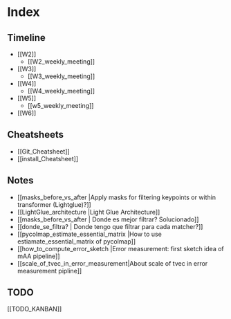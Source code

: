 # Index
## Timeline

- [[W2]]
	- [[W2_weekly_meeting]]
- [[W3]]
	- [[W3_weekly_meeting]]
- [[W4]]
	- [[W4_weekly_meeting]]
- [[W5]]
	- [[w5_weekly_meeting]]
- [[W6]]

## Cheatsheets
- [[Git_Cheatsheet]]
- [[install_Cheatsheet]]

## Notes
- [[masks_before_vs_after |Apply masks for filtering keypoints or within transformer (Lightglue)?]]
- [[LightGlue_architecture |Light Glue Architecture]]
- [[masks_before_vs_after | Donde es mejor filtrar? Solucionado]]
- [[donde_se_filtra? | Donde tengo que filtrar para cada matcher?]]
- [[pycolmap_estimate_essential_matrix |How to use estiamate_essential_matrix of pycolmap]]
- [[how_to_compute_error_sketch |Error measurement: first sketch idea of mAA pipeline]]
- [[scale_of_tvec_in_error_measurement|About scale of tvec in error measurement pipline]]

## TODO
[[TODO_KANBAN]]

